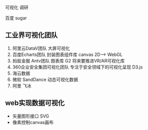 可视化 调研

百度 sugar

## 工业界可视化团队

1. 阿里云DataV团队    大屏可视化
2. 百度Echarts团队  封装图表组件库  canvas 2D--> WebGL
3. 蚂蚁金服 Antv团队  图表库 G2     将来要推进VR/AR可视化库
4. 360企业安全集团可视化团队    专注于安全领域下的可视化呈现 D3.js
5. 海云数据    
6. 微软  SandDance 动态可视化数据 
7. 阿里 飞冰



## web实现数据可视化

+ 矢量图形接口 SVG
+ 像素控制canvas画布